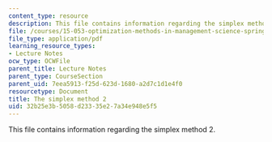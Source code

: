 ```yaml
---
content_type: resource
description: This file contains information regarding the simplex method 2.
file: /courses/15-053-optimization-methods-in-management-science-spring-2013/32b25e3b5058d23335e27a34e948e5f5_MIT15_053S13_lec5.pdf
file_type: application/pdf
learning_resource_types:
- Lecture Notes
ocw_type: OCWFile
parent_title: Lecture Notes
parent_type: CourseSection
parent_uid: 7eea5913-f25d-623d-1680-a2d7c1d1e4f0
resourcetype: Document
title: The simplex method 2
uid: 32b25e3b-5058-d233-35e2-7a34e948e5f5
---
```

This file contains information regarding the simplex method 2.